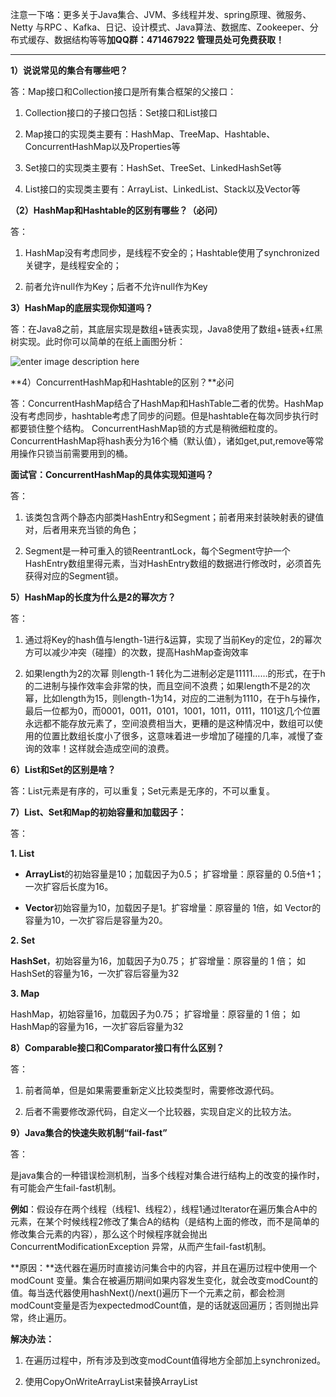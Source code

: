 注意一下咯：更多关于Java集合、JVM、多线程并发、spring原理、微服务、Netty 与RPC 、Kafka、日记、设计模式、Java算法、数据库、Zookeeper、分布式缓存、数据结构等等**加QQ群：471467922 管理员处可免费获取！**

------

**1）说说常见的集合有哪些吧？**

答：Map接口和Collection接口是所有集合框架的父接口：

1.  Collection接口的子接口包括：Set接口和List接口

2.  Map接口的实现类主要有：HashMap、TreeMap、Hashtable、ConcurrentHashMap以及Properties等

3.  Set接口的实现类主要有：HashSet、TreeSet、LinkedHashSet等

4.  List接口的实现类主要有：ArrayList、LinkedList、Stack以及Vector等

**（2）HashMap和Hashtable的区别有哪些？（必问）**

答：

1.  HashMap没有考虑同步，是线程不安全的；Hashtable使用了synchronized关键字，是线程安全的；

2.  前者允许null作为Key；后者不允许null作为Key

**3）HashMap的底层实现你知道吗？**

答：在Java8之前，其底层实现是数组+链表实现，Java8使用了数组+链表+红黑树实现。此时你可以简单的在纸上画图分析：

![enter image description here](https://upload-images.jianshu.io/upload_images/11474088-482713cf687c78fb?imageMogr2/auto-orient/strip%7CimageView2/2/w/1240)

**4）ConcurrentHashMap和Hashtable的区别？**必问

答：ConcurrentHashMap结合了HashMap和HashTable二者的优势。HashMap没有考虑同步，hashtable考虑了同步的问题。但是hashtable在每次同步执行时都要锁住整个结构。 ConcurrentHashMap锁的方式是稍微细粒度的。 ConcurrentHashMap将hash表分为16个桶（默认值），诸如get,put,remove等常用操作只锁当前需要用到的桶。

**面试官：ConcurrentHashMap的具体实现知道吗？**

答：

1.  该类包含两个静态内部类HashEntry和Segment；前者用来封装映射表的键值对，后者用来充当锁的角色；

2.  Segment是一种可重入的锁ReentrantLock，每个Segment守护一个HashEntry数组里得元素，当对HashEntry数组的数据进行修改时，必须首先获得对应的Segment锁。

**5）HashMap的长度为什么是2的幂次方？**

答：

1.  通过将Key的hash值与length-1进行&运算，实现了当前Key的定位，2的幂次方可以减少冲突（碰撞）的次数，提高HashMap查询效率

2.  如果length为2的次幂 则length-1 转化为二进制必定是11111……的形式，在于h的二进制与操作效率会非常的快，而且空间不浪费；如果length不是2的次幂，比如length为15，则length-1为14，对应的二进制为1110，在于h与操作，最后一位都为0，而0001，0011，0101，1001，1011，0111，1101这几个位置永远都不能存放元素了，空间浪费相当大，更糟的是这种情况中，数组可以使用的位置比数组长度小了很多，这意味着进一步增加了碰撞的几率，减慢了查询的效率！这样就会造成空间的浪费。

**6）List和Set的区别是啥？**

答：List元素是有序的，可以重复；Set元素是无序的，不可以重复。

**7）List、Set和Map的初始容量和加载因子：**

答：

**1\. List**

*  **ArrayList**的初始容量是10；加载因子为0.5； 扩容增量：原容量的 0.5倍+1；一次扩容后长度为16。

*  **Vector**初始容量为10，加载因子是1。扩容增量：原容量的 1倍，如 Vector的容量为10，一次扩容后是容量为20。

**2\. Set**

**HashSet**，初始容量为16，加载因子为0.75； 扩容增量：原容量的 1 倍； 如 HashSet的容量为16，一次扩容后容量为32

**3\. Map**

HashMap，初始容量16，加载因子为0.75； 扩容增量：原容量的 1 倍； 如 HashMap的容量为16，一次扩容后容量为32

**8）Comparable接口和Comparator接口有什么区别？**

答：

1.  前者简单，但是如果需要重新定义比较类型时，需要修改源代码。

2.  后者不需要修改源代码，自定义一个比较器，实现自定义的比较方法。

**9）Java集合的快速失败机制“fail-fast”**

答：

是java集合的一种错误检测机制，当多个线程对集合进行结构上的改变的操作时，有可能会产生fail-fast机制。

**例如**：假设存在两个线程（线程1、线程2），线程1通过Iterator在遍历集合A中的元素，在某个时候线程2修改了集合A的结构（是结构上面的修改，而不是简单的修改集合元素的内容），那么这个时候程序就会抛出 ConcurrentModificationException 异常，从而产生fail-fast机制。

**原因：**迭代器在遍历时直接访问集合中的内容，并且在遍历过程中使用一个 modCount 变量。集合在被遍历期间如果内容发生变化，就会改变modCount的值。每当迭代器使用hashNext()/next()遍历下一个元素之前，都会检测modCount变量是否为expectedmodCount值，是的话就返回遍历；否则抛出异常，终止遍历。

**解决办法：**

1.  在遍历过程中，所有涉及到改变modCount值得地方全部加上synchronized。

2.  使用CopyOnWriteArrayList来替换ArrayList
